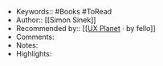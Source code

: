 - Keywords:: #Books #ToRead
- Author:: [[Simon Sinek]]
- Recommended by:: [[[UX Planet](https://uxplanet.org/the-7-best-ux-design-books-924efa6eacf9) · by fello]]
- Comments:
- Notes:
- Highlights:
